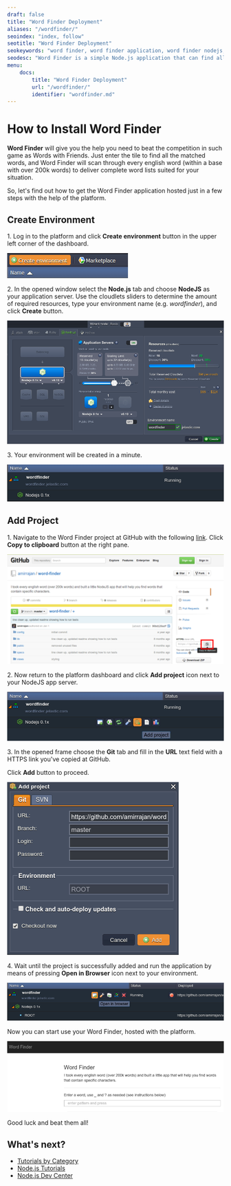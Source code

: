 ```yaml
---
draft: false
title: "Word Finder Deployment"
aliases: "/wordfinder/"
seoindex: "index, follow"
seotitle: "Word Finder Deployment"
seokeywords: "word finder, word finder application, word finder nodejs, install word finder, word finder deployment, word finder hosting, word finder tutorial, word finder guide, word finder paas"
seodesc: "Word Finder is a simple Node.js application that can find all the worlds matching specified pattern. Follow this guide to deploy Word Finder at the platform."
menu: 
    docs:
        title: "Word Finder Deployment"
        url: "/wordfinder/"
        identifier: "wordfinder.md"
---
```


# How to Install Word Finder

**Word Finder** will give you the help you need to beat the competition in such game as Words with Friends. Just enter the tile to find all the matched words, and Word Finder will scan through every english word (within a base with over 200k words) to deliver complete word lists suited for your situation.

So, let's find out how to get the Word Finder application hosted just in a few steps with the help of the platform.

## Create Environment

1\. Log in to the platform and click **Create environment** button in the upper left corner of the dashboard.

![create environment button](01-create-environment-button.png)

2\. In the opened window select the **Node.js** tab and choose **NodeJS** as your application server. Use the cloudlets sliders to determine the amount of required resources, type your environment name (e.g. *wordfinder*), and click **Create** button.

![Word Finder environment topology](02-word-finder-environment-topology.png)

3\. Your environment will be created in a minute.

![environment for Word Finder created](03-environment-for-word-finder-created.png)


## Add Project

1\. Navigate to the Word Finder project at GitHub with the following [link](https://github.com/amirrajan/word-finder). Click **Copy to clipboard** button at the right pane.

![GitHub Word Finder project](04-github-word-finder-project.png)

2\. Now return to the platform dashboard and click **Add project** icon next to your NodeJS app server.

![Node.js add project](05-nodejs-add-project.png)

3\. In the opened frame choose the **Git** tab and fill in the **URL** text field with a HTTPS link you've copied at GitHub.

Click **Add** button to proceed.

![deploy Word Finder application](06-deploy-word-finder-application.png)

4\. Wait until the project is successfully added and run the application by means of pressing **Open in Browser** icon next to your environment.

![open Word Finder in browser](07-open-word-finder-in-browser.png)

Now you can start use your Word Finder, hosted with the platform.

![Word Finder successfully deployed](08-word-finder-successfully-deployed.png)

Good luck and beat them all!


## What's next?

* [Tutorials by Category](/tutorials-by-category/)
* [Node.js Tutorials](/nodejs-tutorials/)
* [Node.js Dev Center](/nodejs-center/)